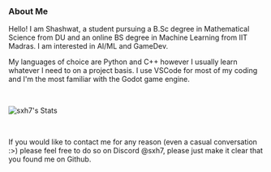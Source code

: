 ### About Me

Hello! I am Shashwat, a student pursuing a B.Sc degree in Mathematical Science from DU and an online BS degree in Machine Learning from IIT Madras.
I am interested in AI/ML and GameDev.

My languages of choice are Python and C++ however I usually learn whatever I need to on a project basis.
I use VSCode for most of my coding and I'm the most familiar with the Godot game engine.

<br>

![sxh7's Stats](https://github-readme-stats.vercel.app/api?username=sxh7&show_icons=true&theme=synthwave)

<br>

If you would like to contact me for any reason (even a casual conversation :>) please feel free to do so on Discord @sxh7, please just make it clear that you found me on Github.
